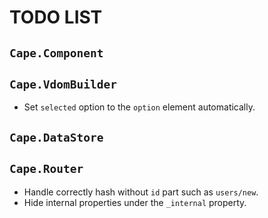 # TODO LIST

## `Cape.Component`

## `Cape.VdomBuilder`

* Set `selected` option to the `option` element automatically.

## `Cape.DataStore`

## `Cape.Router`

* Handle correctly hash without `id` part such as `users/new`.
* Hide internal properties under the `_internal` property.

